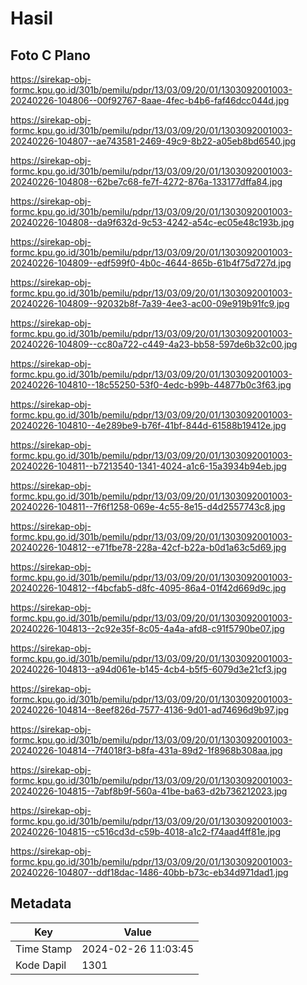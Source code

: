 # Hasil

## Foto C Plano

https://sirekap-obj-formc.kpu.go.id/301b/pemilu/pdpr/13/03/09/20/01/1303092001003-20240226-104806--00f92767-8aae-4fec-b4b6-faf46dcc044d.jpg

https://sirekap-obj-formc.kpu.go.id/301b/pemilu/pdpr/13/03/09/20/01/1303092001003-20240226-104807--ae743581-2469-49c9-8b22-a05eb8bd6540.jpg

https://sirekap-obj-formc.kpu.go.id/301b/pemilu/pdpr/13/03/09/20/01/1303092001003-20240226-104808--62be7c68-fe7f-4272-876a-133177dffa84.jpg

https://sirekap-obj-formc.kpu.go.id/301b/pemilu/pdpr/13/03/09/20/01/1303092001003-20240226-104808--da9f632d-9c53-4242-a54c-ec05e48c193b.jpg

https://sirekap-obj-formc.kpu.go.id/301b/pemilu/pdpr/13/03/09/20/01/1303092001003-20240226-104809--edf599f0-4b0c-4644-865b-61b4f75d727d.jpg

https://sirekap-obj-formc.kpu.go.id/301b/pemilu/pdpr/13/03/09/20/01/1303092001003-20240226-104809--92032b8f-7a39-4ee3-ac00-09e919b91fc9.jpg

https://sirekap-obj-formc.kpu.go.id/301b/pemilu/pdpr/13/03/09/20/01/1303092001003-20240226-104809--cc80a722-c449-4a23-bb58-597de6b32c00.jpg

https://sirekap-obj-formc.kpu.go.id/301b/pemilu/pdpr/13/03/09/20/01/1303092001003-20240226-104810--18c55250-53f0-4edc-b99b-44877b0c3f63.jpg

https://sirekap-obj-formc.kpu.go.id/301b/pemilu/pdpr/13/03/09/20/01/1303092001003-20240226-104810--4e289be9-b76f-41bf-844d-61588b19412e.jpg

https://sirekap-obj-formc.kpu.go.id/301b/pemilu/pdpr/13/03/09/20/01/1303092001003-20240226-104811--b7213540-1341-4024-a1c6-15a3934b94eb.jpg

https://sirekap-obj-formc.kpu.go.id/301b/pemilu/pdpr/13/03/09/20/01/1303092001003-20240226-104811--7f6f1258-069e-4c55-8e15-d4d2557743c8.jpg

https://sirekap-obj-formc.kpu.go.id/301b/pemilu/pdpr/13/03/09/20/01/1303092001003-20240226-104812--e71fbe78-228a-42cf-b22a-b0d1a63c5d69.jpg

https://sirekap-obj-formc.kpu.go.id/301b/pemilu/pdpr/13/03/09/20/01/1303092001003-20240226-104812--f4bcfab5-d8fc-4095-86a4-01f42d669d9c.jpg

https://sirekap-obj-formc.kpu.go.id/301b/pemilu/pdpr/13/03/09/20/01/1303092001003-20240226-104813--2c92e35f-8c05-4a4a-afd8-c91f5790be07.jpg

https://sirekap-obj-formc.kpu.go.id/301b/pemilu/pdpr/13/03/09/20/01/1303092001003-20240226-104813--a94d061e-b145-4cb4-b5f5-6079d3e21cf3.jpg

https://sirekap-obj-formc.kpu.go.id/301b/pemilu/pdpr/13/03/09/20/01/1303092001003-20240226-104814--8eef826d-7577-4136-9d01-ad74696d9b97.jpg

https://sirekap-obj-formc.kpu.go.id/301b/pemilu/pdpr/13/03/09/20/01/1303092001003-20240226-104814--7f4018f3-b8fa-431a-89d2-1f8968b308aa.jpg

https://sirekap-obj-formc.kpu.go.id/301b/pemilu/pdpr/13/03/09/20/01/1303092001003-20240226-104815--7abf8b9f-560a-41be-ba63-d2b736212023.jpg

https://sirekap-obj-formc.kpu.go.id/301b/pemilu/pdpr/13/03/09/20/01/1303092001003-20240226-104815--c516cd3d-c59b-4018-a1c2-f74aad4ff81e.jpg

https://sirekap-obj-formc.kpu.go.id/301b/pemilu/pdpr/13/03/09/20/01/1303092001003-20240226-104807--ddf18dac-1486-40bb-b73c-eb34d971dad1.jpg


## Metadata

| Key        | Value               |
| ---------- | ------------------- |
| Time Stamp | 2024-02-26 11:03:45 |
| Kode Dapil | 1301                |




